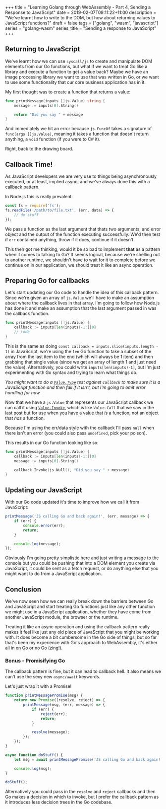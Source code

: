 +++
title = "Learning Golang through WebAssembly - Part 4, Sending a Response to JavaScript"
date = 2019-02-07T09:11:22+11:00
description = "We've learnt how to write to the DOM, but how about returning values to JavaScript functions?"
draft = false
tags = ["golang", "wasm", "javascript"]
series = "golang-wasm"
series_title = "Sending a response to JavaScript"
+++

## Returning to JavaScript

We've learnt how we can use `syscall/js` to create and manipulate DOM elements from our Go functions, but what if we want to treat Go like a library and execute a function to get a value back? Maybe we have an image processing library we want to use that was written in Go, or we want to use some functionality that our core business application has in it.

My first thought was to create a function that returns a value:

```go
func printMessage(inputs []js.Value) string {
    message := inputs[0].String()

    return "Did you say " + message
}
```

And immediately we hit an error because `js.FuncOf` takes a signature of `func(args []js.Value)`, meaning it takes a function that doesn't return anything, a `void` function (if you were to C# it).

Right, back to the drawing board.

## Callback Time!

As JavaScript developers we are very use to things being asynchronously executed, or at least, implied async, and we've always done this with a callback pattern.

In Node.js this is really prevalent:

```js
const fs = require('fs');
fs.readFile('/path/to/file.txt', (err, data) => {
    // do stuff
});
```

We pass a function as the last argument that thats two arguments, and error object and the output of the function executing successfully. We'd then test if `err` contained anything, throw if it does, continue if it doesn't.

This then got me thinking, would it be so bad to implement **that** as a pattern when it comes to talking to Go? It seems logical, because we're shelling out to another runtime, we shouldn't have to wait for it to complete before we continue on in our application, we should treat it like an async operation.

## Preparing Go for callbacks

Let's start updating our Go code to handle the idea of this callback pattern. Since we're given an array of `js.Value` we'll have to make an assumption about where the callback lives in that array. I'm going to follow how Node.js has done it and make an assumption that the last argument passed in was the callback function.

```go
func printMessage(inputs []js.Value) {
    callback := inputs[len(inputs)-1:][0]
    // todo
}
```

This is the same as doing `const callback = inputs.slice(inputs.length - 1)` in JavaScript, we're using the `len` Go function to take a subset of the array from the last item to the end (which will always be 1 item) and then grabbing that single value (since we get an array of length 1 and just need the value). Alternatively, you could write `inputs[len(inputs)-1]`, but I'm just experimenting with Go syntax and trying to learn what things do.

_You might want to do a [`Value.Type`](https://godoc.org/syscall/js#Value.Type) test against `callback` to make sure it is a JavaScript function and then fail if it isn't, but I'm going to omit error handling for now._

Now that we have a `js.Value` that represents our JavaScript callback we can call it using [`Value.Invoke`](https://godoc.org/syscall/js#Value.Invoke), which is like `Value.Call` that we saw in the last post but for use when you have a value that _is_ a function, not an object that _has_ a function.

Because I'm using the err/data style with the callback I'll pass `null` when there isn't an error (you could also pass `undefined`, pick your poison).

This results in our Go function looking like so:

```go
func printMessage(inputs []js.Value) {
    callback := inputs[len(inputs)-1:][0]
    message := inputs[0].String()

    callback.Invoke(js.Null(), "Did you say " + message)
}
```

## Updating our JavaScript

With our Go code updated it's time to improve how we call it from JavaScript:

```js
printMessage('JS calling Go and back again!', (err, message) => {
    if (err) {
        console.error(err);
        return;
    }

    console.log(message);
});
```

Obviously I'm going pretty simplistic here and just writing a message to the console but you could be pushing that into a DOM element you create via JavaScript, it could be sent as a fetch request, or do anything else that you might want to do from a JavaScript application.

## Conclusion

We've now seen how we can really break down the barriers between Go and JavaScript and start treating Go functions just like any other function we might use in a JavaScript application, whether they have come from another JavaScript module, the browser or the runtime.

Treating it like an async operation and using the callback pattern really makes it feel like just any old piece of JavaScript that you might be working with. It does become a bit cumbersome in the Go side of things, but so far that's been my experience with Go's approach to WebAssembly, it's either all in on Go or no Go (zing!).

### Bonus - Promisifying Go

The callback pattern is fine, but it can lead to callback hell. It also means we can't use the sexy new `async/await` keywords.

Let's just wrap it with a Promise!

```js
function printMessagePromise(msg) {
    return new Promise((resolve, reject) => {
        printMessage(msg, (err, message) => {
            if (err) {
                reject(err);
                return;
            }

            resolve(message);
        });
    });
}

async function doStuff() {
    let msg = await printMessagePromise('JS calling Go and back again!');

    console.log(msg);
}

doStuff();
```

Alternatively you could pass in the `resolve` and `reject` callbacks and then Go makes a decision in which to invoke, but I prefer the callback pattern as it introduces less decision trees in the Go codebase.